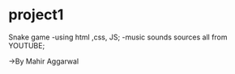 # project1
Snake game 
     -using html ,css, JS;
     -music sounds sources all from YOUTUBE;

->By Mahir Aggarwal
